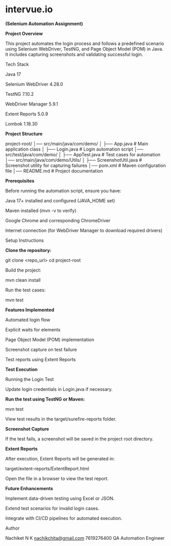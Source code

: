 # intervue.io

**(Selenium Automation Assignment)**

**Project Overview**

This project automates the login process and follows a predefined scenario using Selenium WebDriver, TestNG, and Page Object Model (POM) in Java. It includes capturing screenshots and validating successful login.

Tech Stack

Java 17

Selenium WebDriver 4.28.0

TestNG 7.10.2

WebDriver Manager 5.9.1

Extent Reports 5.0.9

Lombok 1.18.30

**Project Structure**

project-root/
│── src/main/java/com/demo/
│   ├── App.java                # Main application class
│   ├── Login.java              # Login automation script
│── src/test/java/com/demo/
│   ├── AppTest.java            # Test cases for automation
│── src/main/java/com/demo/Utils/
│   ├── ScreenshotUtil.java     # Screenshot utility for capturing failures
│── pom.xml                     # Maven configuration file
│── README.md                   # Project documentation

**Prerequisites**

Before running the automation script, ensure you have:

Java 17+ installed and configured (JAVA_HOME set)

Maven installed (mvn -v to verify)

Google Chrome and corresponding ChromeDriver

Internet connection (for WebDriver Manager to download required drivers)

Setup Instructions

**Clone the repository:**

git clone <repo_url>
cd project-root

Build the project:

mvn clean install

Run the test cases:

mvn test

**Features Implemented**

Automated login flow

Explicit waits for elements

Page Object Model (POM) implementation

Screenshot capture on test failure

Test reports using Extent Reports

**Test Execution**

Running the Login Test

Update login credentials in Login.java if necessary.

**Run the test using TestNG or Maven:**

mvn test

View test results in the target/surefire-reports folder.

**Screenshot Capture**

If the test fails, a screenshot will be saved in the project root directory.

**Extent Reports**

After execution, Extent Reports will be generated in:

target/extent-reports/ExtentReport.html

Open the file in a browser to view the test report.

**Future Enhancements**

Implement data-driven testing using Excel or JSON.

Extend test scenarios for invalid login cases.

Integrate with CI/CD pipelines for automated execution.


Author

Nachiket N K
nachikchita@gmail.com
7619276400
QA Automation Engineer
